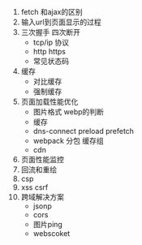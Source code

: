 1. fetch 和ajax的区别
2. 输入url到页面显示的过程
3. 三次握手 四次断开
    - tcp/ip 协议
    - http https
    - 常见状态码
4. 缓存
    - 对比缓存
    - 强制缓存
5. 页面加载性能优化
    - 图片格式 webp的判断
    - 缓存
    - dns-connect preload prefetch
    - webpack 分包 缓存组
    - cdn
6. 页面性能监控
7. 回流和重绘
8. csp
9. xss csrf
10. 跨域解决方案
    - jsonp
    - cors
    - 图片ping
    - webscoket


